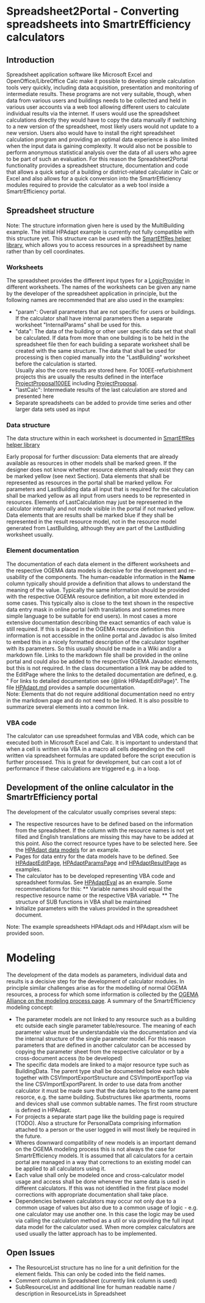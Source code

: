 # Spreadsheet2Portal - Converting spreadsheets into SmartrEfficiency calculators

## Introduction
Spreadsheet application software like Microsoft Excel and OpenOffice/LibreOffice Calc make it possible to develop simple calculation tools very quickly, including data acquisition, presentation and monitoring of intermediate results. These programs are not very suitable, though, when data from various users and buildings needs to be collected and held in various user accounts via a web tool allowing different users to calculate individual results via the internet. If users would use the spreadsheet calculations directly they would have to copy the data manually if switching to a new version of the spreadsheet, most likely users would not update to a new version. Users also would have to install the right spreadsheet calculation program and providing an optimal data experience is also limited when the input data is gaining complexity. It would also not be possible to perform anonymous statistical analysis over the data of all users who agree to be part of such an evaluation. For this reason the Spreadsheet2Portal functionality provides a spreadsheet structure, documentation and code that allows a quick setup of a building or district-related calculator in Calc or Excel and also allows for a quick conversion into the SmartrEfficiency modules required to provide the calculator as a web tool inside a SmartrEfficiency portal.

## Spreadsheet structure
Note: The structure information given here is used by the MultiBuilding example. The initial HPAdapt example is currently not fully compatible with this structure yet. This structure can be used with the [SmartEffRes helper library](https://gitlab.com/jakobbbb/hpadapt-draftcalc/blob/master/lib/README.md), which allows you to access resources in a spreadsheet by name rather than by cell coordinates.

### Worksheets
The spreadsheet provides the different input types for a [LogicProvider](https://github.com/smartrplace/smartr-efficiency/blob/master/smartr-efficiency-util/src/main/java/org/smartrplace/smarteff/util/LogicProviderBase.java) in different worksheets. The names of the worksheets can be given any name by the developer of the spreadsheet application in principle, but the following names are recommended that are also used in the examples:
* "param": Overall parameters that are not specific for users or buildings. If the calculator shall have internal parameters then a separate worksheet "InternalParams" shall be used for this.
* "data": The data of the building or other user specific data set that shall be calculated. If data from more than one building is to be held in the spreadsheet file then for each building a separate worksheet shall be created with the same structure. The data that shall be used for processing is then copied manually into the "LastBuilding" worksheet before the calculation is started.<br>
Usually also the core results are stored here. For 100EE-refurbishment projects this are usually the results defined in the interface [ProjectProposal100EE](https://github.com/smartrplace/smartr-efficiency/blob/master/smartr-domain-extension-api/src/main/java/org/smartrplace/extensionservice/proposal/ProjectProposal100EE.java) including [ProjectProposal](https://github.com/smartrplace/smartr-efficiency/blob/master/smartr-domain-extension-api/src/main/java/org/smartrplace/extensionservice/proposal/ProjectProposal.java).
* "lastCalc": Intermediate results of the last calculation are stored and presented here
* Separate spreadsheets can be added to provide time series and other larger data sets used as input

### Data structure
The data structure within in each worksheet is documented in [SmartEffRes helper library](https://gitlab.com/jakobbbb/hpadapt-draftcalc/blob/master/lib/README.md#table-format)

Early proposal for further discussion: Data elements that are already available as resources in other models shall be marked green. If the designer does not
know whether resource elements already exist they can be marked yellow (see next Section). Data elements that shall be represented as resources in the portal shall be marked yellow. For parameters and LastBuilding data all input that is required for the calculation shall be marked yellow as all input from users needs
to be represented in resources. Elements of LastCalculation may just be represented in the calculator internally and not mode visible in the portal if not marked yellow. Data elements that are results shall be marked blue if they shall be represented in the result resource model, not in the resource model generated from LastBuilding, although they are part of the LastBuidling worksheet usually.<br>

### Element documentation
The documentation of each data element in the different worksheets and the respective OGEMA data models is decisive for the development and re-usability of the components. The human-readable information in the **Name** column typically should provide a definition that allows to understand the meaning of the value. Typically the same information should be provided with the respective OGEMA resource definition, a bit more extended in some cases. This typically also is close to the text shown in the respective data entry mask in online portal (with translations and sometimes more simple language to be suitable for end users). In most cases a more extensive documentation describing the exact semantics of each value is still required. If this is placed in the OGEMA resource definition this information is not accessible in the online portal and Javadoc is also limited to embed this in a nicely formatted description of the calculator together with its parameters. So this usually should be made in a Wiki and/or a markdown file. Links to the markdown file shall be provided in the online portal and could also be added to the respective OGEMA Javadoc elements, but this is not required. In the class documentation a link may be added to the EditPage where the links to the detailed documentation are defined, e.g. " For links to detailed documentation see {@link HPAdaptEditPage}". The file [HPAdapt.md](https://github.com/smartrplace/smartr-efficiency/blob/master/HPAdapt.md) provides a sample documentation.<br>
Note: Elements that do not require additional documentation need no entry in the markdown page and do not need to be linked. It is also possible to summarize several elements into a common link.

### VBA code
The calculator can use spreadsheet formulas and VBA code, which can be executed both in Microsoft Excel and Calc. It is important to understand that when a cell is written via VBA in a macro all cells depending on the cell written via spreadsheet formulas are updated before the script execution is further processed. This is great for development, but can cost a lot of performance if these calculations are triggered e.g. in a loop.

## Development of the online calculator in the SmartrEfficiency portal
The development of the calculator usually comprises several steps:
* The respective resources have to be defined based on the information from the spreadsheet. If the column with the resource names is not yet filled and English translations are missing this may have to be added at this point. Also the correct resource types have to be selected here. See the [HPAdapt data models](https://github.com/smartrplace/smartr-efficiency/tree/master/smartr-heating-server/src/main/java/extensionmodel/smarteff/hpadapt) for an example.
* Pages for data entry for the data models have to be defined. See [HPAdaptEditPage](https://github.com/smartrplace/smartr-efficiency/blob/master/smartr-heating-server/src/main/java/org/sp/calculator/hpadapt/HPAdaptEditPage.java), [HPAdaptParamsPage](https://github.com/smartrplace/smartr-efficiency/blob/master/smartr-heating-server/src/main/java/org/sp/calculator/hpadapt/HPAdaptParamsPage.java) and [HPAdaptResultPage](https://github.com/smartrplace/smartr-efficiency/blob/master/smartr-heating-server/src/main/java/org/sp/calculator/hpadapt/HPAdaptResultPage.java) as examples.
* The calculator has to be developed representing VBA code and spreadsheet formulas. See [HPAdaptEval](https://github.com/smartrplace/smartr-efficiency/blob/master/smartr-heating-server/src/main/java/org/sp/calculator/hpadapt/HPAdaptEval.java) as an example. Some recommendations for this:
** Variable names should equal the respective resource name or the respective VBA variable.
** The structure of SUB functions in VBA shall be maintained
* Initialize parameters with the values provided in the spreadsheet document.

Note: The example spreadsheets HPAdapt.ods and HPAdapt.xlsm will be provided soon.

# Modeling
The development of the data models as parameters, individual data and results is a decisive step for the development of calculator modules. In principle similar challenges arise as for the modelling of normal OGEMA resources, a process for which some information is collected by the [OGEMA Alliance on the modeling process page](https://community.ogema-source.net/xwiki/bin/view/OGEMA%20Alliance%20Pages/Model%20Extension%20Process/).
A summary of the SmartrEfficiency modeling concept:
* The parameter models are not linked to any resource such as a building etc outside each single parameter table/resource. The meaning of each parameter value must be understandable via the documentation and via the internal structure of the single parameter model. For this reason parameters that are defined in another calculator can be accessed by copying the parameter sheet from the respective calculator or by a cross-document access (to be developed)
* The specific data models are linked to a major resource type such as BuildingData. The parent type shall be documented below each table together with CSVImportExportStructure and CSVImportExportTop via the line CSVImportExportParent. In order to use data from another calculator it must be made sure that the data belongs to the same parent resorce, e.g. the same building. Substructures like apartments, rooms and devices shall use common subtable names. The first room structure is defined in HPAdapt.
* For projects a separate start page like the building page is required (TODO). Also a structure for PersonalData comprising information attached to a person or the user logged in will most likely be required in the future.
* Wheres downward compatibility of new models is an important demand on the OGEMA modeling process this is not always the case for SmartrEfficiency models. It is assumed that all calculators for a certain portal are managed in a way that corrections to an existing model can be applied to all calculators using it.
* Each value shall only be modeled once and cross-calculator model usage and access shall be done whenever the same data is used in different calculators. If this was not identified in the first place model corrections with appropriate documentation shall take place.
* Dependencies between calculators may occur not only due to a common usage of values but also due to a common usage of logic - e.g. one calculator may use another one. In this case the logic may be used via calling the calculation method as a util or via providing the full input data model for the calculator used. When more complex calculators are used usually the latter approach has to be implemented.
  
## Open Issues
 * The ResourceList structure has no line for a unit definition for the element fields. This can only be coded into the field names.
 * Comment column in Spreadsheet (currently link column is used)
 * SubResourceList and additional line for human readable name / description in ResourceLists in Spreadsheet